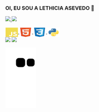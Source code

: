 ### OI, EU SOU A LETHICIA ASEVEDO 👋

<div>

<a  href="https://github.com/lethiciaasevedo1999">

<img  height="180em"  src="https://github-readme-stats.vercel.app/api?username=lethiciaasevedo1999&show_icons=true&theme=react&include_all_commits=true&count_private=true"/>

<img  height="180em"  src="https://github-readme-stats.vercel.app/api/top-langs/?username=lethiciaasevedo1999&layout=compact&langs_count=16&theme=react"/>

<div style="display: inline_block"><br>
  <img align="center" alt="Rafa-Js" height="30" width="40" src="https://raw.githubusercontent.com/devicons/devicon/master/icons/javascript/javascript-plain.svg">
  <img align="center" alt="Lethicia-HTML" height="30" width="40" src="https://raw.githubusercontent.com/devicons/devicon/master/icons/html5/html5-original.svg">
  <img align="center" alt="Lethicia-CSS" height="30" width="40" src="https://raw.githubusercontent.com/devicons/devicon/master/icons/css3/css3-original.svg">
  <img align="center" alt="Lethicia-Python" height="30" width="40" src="https://raw.githubusercontent.com/devicons/devicon/master/icons/python/python-original.svg">
  
</div>


<div>
  

 <div> 
  <a href = "mailto: lethiciaasevedo01@gmail.com"><img src="https://img.shields.io/badge/-Gmail-%23333?style=for-the-badge&logo=gmail&logoColor=white" target="_blank"></a>
  <a href="https://www.linkedin.com/in/lethiciaasevedo/" target="_blank"><img src="https://img.shields.io/badge/-LinkedIn-%230077B5?style=for-the-badge&logo=linkedin&logoColor=white" target="_blank"></a> 
 
  ![Snake animation](https://github.com/rafaballerini/rafaballerini/blob/output/github-contribution-grid-snake.svg)
 
</div>

